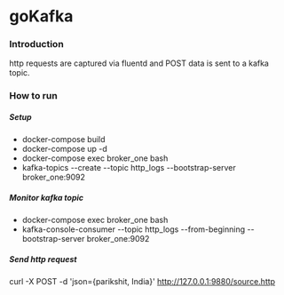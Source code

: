 # goKafka

### Introduction
http requests are captured via fluentd and POST data is sent to a kafka topic.

### How to run
##### Setup
* docker-compose build
* docker-compose up -d
* docker-compose exec broker_one bash
* kafka-topics --create --topic http_logs --bootstrap-server broker_one:9092

##### Monitor kafka topic
* docker-compose exec broker_one bash
* kafka-console-consumer --topic http_logs --from-beginning --bootstrap-server broker_one:9092

##### Send http request
curl -X POST -d 'json={parikshit, India}' http://127.0.0.1:9880/source.http
